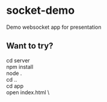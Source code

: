 # socket-demo
Demo websocket app for presentation

## Want to try?

cd server \
npm install \
node . 
\
cd ..
\
cd app \
open index.html \

